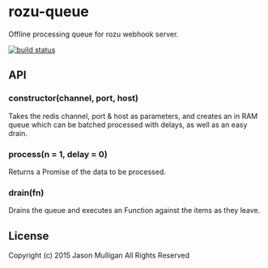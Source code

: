# rozu-queue
Offline processing queue for rozu webhook server.

[![build status](https://secure.travis-ci.org/avoidwork/rozu-queue.svg)](http://travis-ci.org/avoidwork/rozu-queue)

## API
### constructor(channel, port, host)
Takes the redis channel, port & host as parameters, and creates an in RAM queue which can be batched processed with
delays, as well as an easy drain.

### process(n = 1, delay = 0)
Returns a Promise of the data to be processed.

### drain(fn)
Drains the queue and executes an Function against the items as they leave.

## License
Copyright (c) 2015 Jason Mulligan
All Rights Reserved
